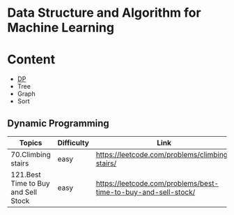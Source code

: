 # Data Structure and Algorithm for Machine Learning

# Content
* [DP](https://hadleyhzy.github.io/2020/10/16/Dynamic-Programming.html)
* Tree
* Graph
* Sort


## Dynamic Programming
|  Topics   |  Difficulty  |  Link  |  C  |  C++  |  Python  |  
|  ------   |  ----------  |  ----  |  -  |  ---- |  ------  |
|  70.Climbing stairs | easy | https://leetcode.com/problems/climbing-stairs/ | [:heavy_check_mark:](https://github.com/hadleyhzy34/data_structure_and_algorithm/blob/master/dynamic%20programming/c/70_climbing_stairs.c)  | [:heavy_check_mark:](https://github.com/hadleyhzy34/data_structure_and_algorithm/blob/master/dynamic%20programming/c%2B%2B/70_climbing_stairs.cpp) | [:heavy_check_mark:](https://github.com/hadleyhzy34/data_structure_and_algorithm/blob/master/dynamic%20programming/python/70_climbing_stairs.py) |
| 121.Best Time to Buy and Sell Stock | easy | https://leetcode.com/problems/best-time-to-buy-and-sell-stock/ | 

